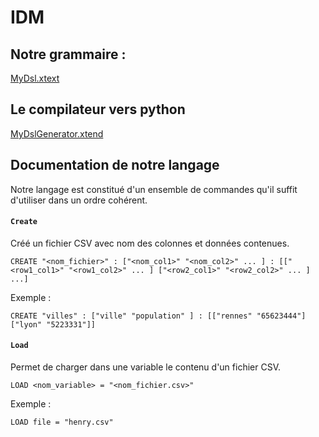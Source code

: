 # IDM

## Notre grammaire :
[MyDsl.xtext](org.xtext.example.mydsl/bin/org/xtext/example/mydsl/MyDsl.xtext)

## Le compilateur vers python
[MyDslGenerator.xtend](org.xtext.example.mydsl/bin/org/xtext/example/mydsl/generator/MyDslGenerator.xtend)


## Documentation de notre langage

Notre langage est constitué d'un ensemble de commandes qu'il suffit d'utiliser dans un ordre cohérent.

#### `Create`

Créé un fichier CSV avec nom des colonnes et données contenues.

```
CREATE "<nom_fichier>" : ["<nom_col1>" "<nom_col2>" ... ] : [["<row1_col1>" "<row1_col2>" ... ] ["<row2_col1>" "<row2_col2>" ... ] ...]
```

Exemple :


```
CREATE "villes" : ["ville" "population" ] : [["rennes" "65623444"]["lyon" "5223331"]]
```



#### `Load`

Permet de charger dans une variable le contenu d'un fichier CSV.

```
LOAD <nom_variable> = "<nom_fichier.csv>"
```

Exemple :


```
LOAD file = "henry.csv"
```
